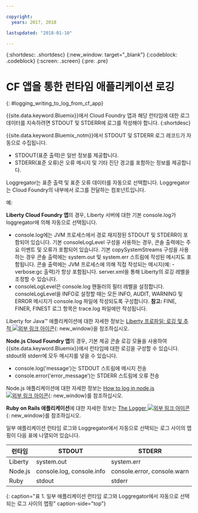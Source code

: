 ```yaml
---

copyright:
  years: 2017, 2018

lastupdated: "2018-01-10"

---
```



{:shortdesc: .shortdesc}
{:new_window: target="_blank"}
{:codeblock: .codeblock}
{:screen: .screen}
{:pre: .pre}

# CF 앱을 통한 런타임 애플리케이션 로깅
{: #logging_writing_to_log_from_cf_app}

{{site.data.keyword.Bluemix}}에서 Cloud Foundry 앱과 해당 런타임에 대한 로그 데이터를 지속하려면 STDOUT 및 STDERR에 로그를 작성해야 합니다.
{:shortdesc}

{{site.data.keyword.Bluemix_notm}}에서 STDOUT 및 STDERR 로그 레코드가 자동으로 수집됩니다. 

* STDOUT(표준 출력)은 일반 정보를 제공합니다.  
* STDERR(표준 오류)은 오류 메시지 및 기타 진단 경고를 포함하는 정보를 제공합니다. 

Loggregator는 표준 출력 및 표준 오류 데이터를 자동으로 선택합니다. Loggregator는 Cloud Foundry의 내부에서 로그를 전달하는 컴포넌트입니다. 

예:  

**Liberty Cloud Foundry 앱**의 경우, Liberty 서버에 대한 기본 console.log가 loggregator에 의해 자동으로 선택됩니다. 

* console.log에는 JVM 프로세스에서 경로 재지정된 STDOUT 및 STDERR이 포함되어 있습니다. 기본 consoleLogLevel 구성을 사용하는 경우, 콘솔 출력에는 주요 이벤트 및 오류가 포함되어 있습니다. 기본 copySystemStreams 구성을 사용하는 경우 콘솔 출력에는 system.out 및 system.err 스트림에 작성된 메시지도 포함됩니다. 콘솔 출력에는 JVM 프로세스에 의해 직접 작성되는 메시지(예: -verbose:gc 출력)가 항상 포함됩니다. server.xml을 통해 Liberty의 로깅 레벨을 조정할 수 있습니다.
* consoleLogLevel은 console.log 핸들러의 필터 레벨을 설정합니다. consoleLogLevel을 INFO로 설정할 때는 모든 INFO, AUDIT, WARNING 및 ERROR 메시지가 console.log 파일에 작성되도록 구성합니다. **참고:** FINE, FINER, FINEST 로그 항목은 trace.log 파일에만 작성됩니다.

Liberty for Java™ 애플리케이션에 대한 자세한 정보는 [Liberty 프로파일: 로깅 및 추적 ![외부 링크 아이콘](../../../icons/launch-glyph.svg "외부 링크 아이콘")](http://www-01.ibm.com/support/knowledgecenter/was_beta_liberty/com.ibm.websphere.wlp.nd.multiplatform.doc/ae/rwlp_logging.html){: new_window}을 참조하십시오.

**Node.js Cloud Foundry 앱**의 경우, 기본 제공 콘솔 로깅 모듈을 사용하여 {{site.data.keyword.Bluemix}}에서 런타임에 대한 로깅을 구성할 수 있습니다. stdout와 stderr에 모두 메시지를 넣을 수 있습니다.

* console.log('message')는 STDOUT 스트림에 메시지 전송
* console.error('error_message')는 STDERR 스트림에 오류 전송

Node.js 애플리케이션에 대한 자세한 정보는 [How to log in node.js ![외부 링크 아이콘](../../../icons/launch-glyph.svg "외부 링크 아이콘")](http://docs.nodejitsu.com/articles/intermediate/how-to-log){: new_window}를 참조하십시오.


**Ruby on Rails 애플리케이션**에 대한 자세한 정보는 [The Logger ![외부 링크 아이콘](../../../icons/launch-glyph.svg "외부 링크 아이콘")](http://guides.rubyonrails.org/debugging_rails_applications.html#the-logger){: new_window}를 참조하십시오.

일부 애플리케이션 런타임 로그와 Loggregator에서 자동으로 선택되는 로그 사이의 맵핑이 다음 표에 나열되어 있습니다.

| **런타임** |    **STDOUT** | **STDERR** |
|-----------------|-------------------|-------------------|
| Liberty | system.out | system.err |
| Node.js | console.log, console.info | console.error, console.warn |
| Ruby | stdout| stderr |
{: caption="표 1. 일부 애플리케이션 런타임 로그와 Loggregator에서 자동으로 선택되는 로그 사이의 맵핑" caption-side="top"}

